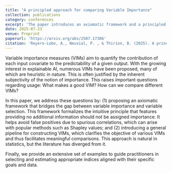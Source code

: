 ```yaml
---
title: "A principled approach for comparing Variable Importance"
collection: publications
category: conferences
excerpt: 'The paper introduces an axiomatic framework and a principled approach to create and evaluate variable importance measures (VIMs), ensuring they avoid spurious correlations and enable fair comparisons. It also offers examples to help practitioners choose and estimate suitable VIMs for their goals and data.'
date: 2025-07-23
venue: Preprint
paperurl: 'https://arxiv.org/abs/2507.17306'
citation: 'Reyero-Lobo, A., Neuvial, P. , & Thirion, B. (2025). A principled approach for comparing Variable Importance.'
---
```


Variable importance measures (VIMs) aim to quantify the contribution of each input covariate to the predictability of a given output. With the growing interest in explainable AI, numerous VIMs have been proposed, many of which are heuristic in nature. This is often justified by the inherent subjectivity of the notion of importance. This raises important questions regarding usage: What makes a good VIM? How can we compare different VIMs?

In this paper, we address these questions by: (1) proposing an axiomatic framework that bridges the gap between variable importance and variable selection. This framework formalizes the intuitive principle that features providing no additional information should not be assigned importance. It helps avoid false positives due to spurious correlations, which can arise with popular methods such as Shapley values; and (2) introducing a general pipeline for constructing VIMs, which clarifies the objective of various VIMs and thus facilitates meaningful comparisons. This approach is natural in statistics, but the literature has diverged from it.

Finally, we provide an extensive set of examples to guide practitioners in selecting and estimating appropriate indices aligned with their specific goals and data.

